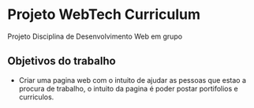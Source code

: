 # Projeto WebTech Curriculum 
Projeto Disciplina de Desenvolvimento Web em grupo

## Objetivos do trabalho
- Criar uma pagina web com o intuito de ajudar as pessoas que estao a procura de trabalho, o intuito da pagina é poder postar portifolios e curriculos.
